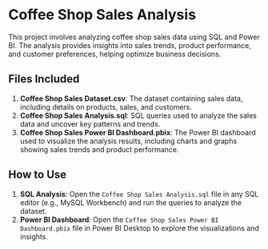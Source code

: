 # Coffee Shop Sales Analysis

This project involves analyzing coffee shop sales data using SQL and Power BI. The analysis provides insights into sales trends, product performance, and customer preferences, helping optimize business decisions.

## Files Included

1. **Coffee Shop Sales Dataset.csv**: The dataset containing sales data, including details on products, sales, and customers.
2. **Coffee Shop Sales Analysis.sql**: SQL queries used to analyze the sales data and uncover key patterns and trends.
3. **Coffee Shop Sales Power BI Dashboard.pbix**: The Power BI dashboard used to visualize the analysis results, including charts and graphs showing sales trends and product performance.

## How to Use

1. **SQL Analysis**: Open the `Coffee Shop Sales Analysis.sql` file in any SQL editor (e.g., MySQL Workbench) and run the queries to analyze the dataset.
2. **Power BI Dashboard**: Open the `Coffee Shop Sales Power BI Dashboard.pbix` file in Power BI Desktop to explore the visualizations and insights.
